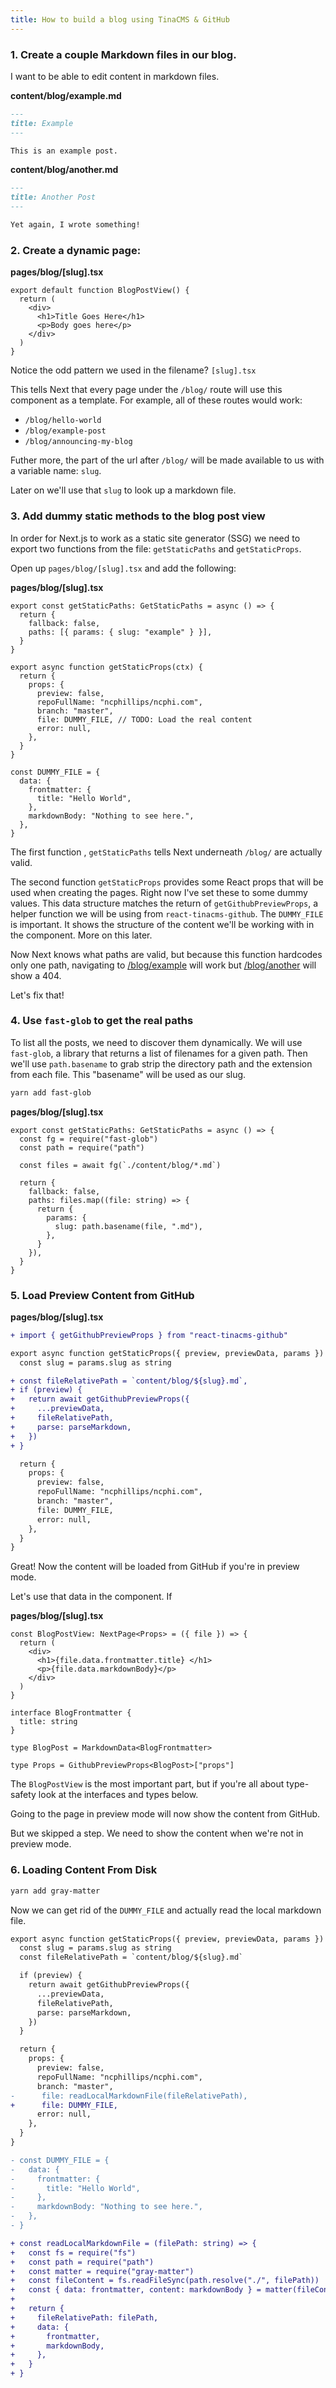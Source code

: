 ```yaml
---
title: How to build a blog using TinaCMS & GitHub
---
```


### 1. Create a couple Markdown files in our blog.

I want to be able to edit content in markdown files.

**content/blog/example.md**

```markdown
---
title: Example
---

This is an example post.
```

**content/blog/another.md**

```markdown
---
title: Another Post
---

Yet again, I wrote something!
```

### 2. Create a dynamic page:

**pages/blog/[slug].tsx**

```tsx
export default function BlogPostView() {
  return (
    <div>
      <h1>Title Goes Here</h1>
      <p>Body goes here</p>
    </div>
  )
}
```

Notice the odd pattern we used in the filename? `[slug].tsx`

This tells Next that every page under the `/blog/` route will use this component as a template. For example, all of these routes would work:

- `/blog/hello-world`
- `/blog/example-post`
- `/blog/announcing-my-blog`

Futher more, the part of the url after `/blog/` will be made available to us with a variable name: `slug`.

Later on we'll use that `slug` to look up a markdown file.

### 3. Add dummy static methods to the blog post view

In order for Next.js to work as a static site generator (SSG) we need to export two functions from the file: `getStaticPaths` and `getStaticProps`.

Open up `pages/blog/[slug].tsx` and add the following:

**pages/blog/[slug].tsx**

```tsx
export const getStaticPaths: GetStaticPaths = async () => {
  return {
    fallback: false,
    paths: [{ params: { slug: "example" } }],
  }
}

export async function getStaticProps(ctx) {
  return {
    props: {
      preview: false,
      repoFullName: "ncphillips/ncphi.com",
      branch: "master",
      file: DUMMY_FILE, // TODO: Load the real content
      error: null,
    },
  }
}

const DUMMY_FILE = {
  data: {
    frontmatter: {
      title: "Hello World",
    },
    markdownBody: "Nothing to see here.",
  },
}
```

The first function , `getStaticPaths` tells Next underneath `/blog/` are actually valid.

The second function `getStaticProps` provides some React props that will be used when creating the pages. Right now I've set these to some dummy values. This data structure matches the return of `getGithubPreviewProps`, a helper function we will be using from `react-tinacms-github`. The `DUMMY_FILE` is important. It shows the structure of the content we'll be working with in the component. More on this later.

Now Next knows what paths are valid, but because this function hardcodes only one path, navigating to [/blog/example](http://localhost:3000/blog/example) will work but [/blog/another](http://localhost:3000/blog/another) will show a 404.

Let's fix that!

### 4. Use `fast-glob` to get the real paths

To list all the posts, we need to discover them dynamically. We will use `fast-glob`, a library that returns a list of filenames for a given path. Then we'll use `path.basename` to grab strip the directory path and the extension from each file. This "basename" will be used as our slug.

```bash
yarn add fast-glob
```

**pages/blog/[slug].tsx**

```tsx
export const getStaticPaths: GetStaticPaths = async () => {
  const fg = require("fast-glob")
  const path = require("path")

  const files = await fg(`./content/blog/*.md`)

  return {
    fallback: false,
    paths: files.map((file: string) => {
      return {
        params: {
          slug: path.basename(file, ".md"),
        },
      }
    }),
  }
}
```

### 5. Load Preview Content from GitHub

**pages/blog/[slug].tsx**

```diff
+ import { getGithubPreviewProps } from "react-tinacms-github"

export async function getStaticProps({ preview, previewData, params }) {
  const slug = params.slug as string

+ const fileRelativePath = `content/blog/${slug}.md`,
+ if (preview) {
+   return await getGithubPreviewProps({
+     ...previewData,
+     fileRelativePath,
+     parse: parseMarkdown,
+   })
+ }

  return {
    props: {
      preview: false,
      repoFullName: "ncphillips/ncphi.com",
      branch: "master",
      file: DUMMY_FILE,
      error: null,
    },
  }
}
```

Great! Now the content will be loaded from GitHub if you're in preview mode.

Let's use that data in the component. If

**pages/blog/[slug].tsx**

```tsx
const BlogPostView: NextPage<Props> = ({ file }) => {
  return (
    <div>
      <h1>{file.data.frontmatter.title} </h1>
      <p>{file.data.markdownBody}</p>
    </div>
  )
}

interface BlogFrontmatter {
  title: string
}

type BlogPost = MarkdownData<BlogFrontmatter>

type Props = GithubPreviewProps<BlogPost>["props"]
```

The `BlogPostView` is the most important part, but if you're all about type-safety look at the interfaces and types below.

Going to the page in preview mode will now show the content from GitHub.

But we skipped a step. We need to show the content when we're not in preview mode.

### 6. Loading Content From Disk

```bash
yarn add gray-matter
```

Now we can get rid of the `DUMMY_FILE` and actually read the local markdown file.

```diff
export async function getStaticProps({ preview, previewData, params }) {
  const slug = params.slug as string
  const fileRelativePath = `content/blog/${slug}.md`

  if (preview) {
    return await getGithubPreviewProps({
      ...previewData,
      fileRelativePath,
      parse: parseMarkdown,
    })
  }

  return {
    props: {
      preview: false,
      repoFullName: "ncphillips/ncphi.com",
      branch: "master",
-      file: readLocalMarkdownFile(fileRelativePath),
+      file: DUMMY_FILE,
      error: null,
    },
  }
}

- const DUMMY_FILE = {
-   data: {
-     frontmatter: {
-       title: "Hello World",
-     },
-     markdownBody: "Nothing to see here.",
-   },
- }

+ const readLocalMarkdownFile = (filePath: string) => {
+   const fs = require("fs")
+   const path = require("path")
+   const matter = require("gray-matter")
+   const fileContent = fs.readFileSync(path.resolve("./", filePath))
+   const { data: frontmatter, content: markdownBody } = matter(fileContent)
+
+   return {
+     fileRelativePath: filePath,
+     data: {
+       frontmatter,
+       markdownBody,
+     },
+   }
+ }
```
